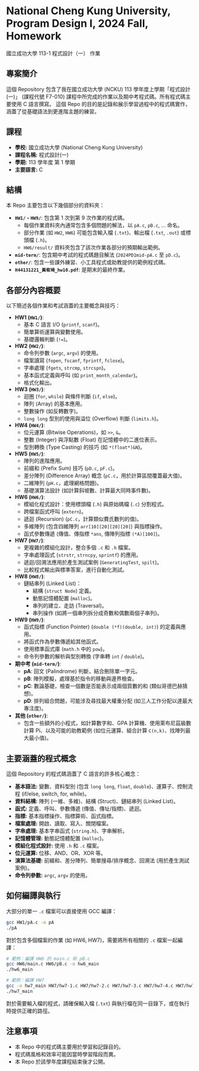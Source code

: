 # National Cheng Kung University, Program Design I, 2024 Fall, Homework
國立成功大學 113-1 程式設計（一） 作業

## 專案簡介

這個 Repository 包含了我在國立成功大學 (NCKU) 113 學年度上學期「程式設計(一)」 (課程代號 F7-010) 課程中所完成的作業以及期中考程式碼。所有程式碼主要使用 C 語言撰寫。
這個 Repo 的目的是記錄和展示學習過程中的程式碼實作，涵蓋了從基礎語法到更進階主題的練習。

## 課程

*   **學校:** 國立成功大學 (National Cheng Kung University)
*   **課程名稱:** 程式設計(一)
*   **學期:** 113 學年度 第 1 學期
*   **主要語言:** C

## 結構

本 Repo 主要包含以下幾個部分的資料夾：

*   **`HW1/` - `HW9/`**: 包含第 1 次到第 9 次作業的程式碼。
    *   每個作業資料夾內通常包含多個問題的解法，以 `pA.c`, `pB.c`, ... 命名。
    *   部分作業 (如 `HW2`, `HW6`) 可能包含輸入檔 (`.txt`)、輸出檔 (`.txt`, `.out`) 或標頭檔 (`.h`)。
    *   `HW6/result/` 資料夾包含了該次作業各部分的預期輸出範例。
*   **`mid-term/`**: 包含期中考試的程式碼題目解法 (`2024PD1mid-pA.c` 至 `pD.c`)。
*   **`other/`**: 包含一些課外練習、小工具程式或助教提供的範例程式碼。
*   **`H44131221_黃宥琦_hw10.pdf`**: 是期末的最終作業。

## 各部分內容概要

以下簡述各個作業和考試涵蓋的主要概念與技巧：

*   **HW1 (`HW1/`)**:
    *   基本 C 語言 I/O (`printf`, `scanf`)。
    *   簡單算術運算與變數使用。
    *   基礎邏輯判斷 (`!=`)。
*   **HW2 (`HW2/`)**:
    *   命令列參數 (`argc`, `argv`) 的使用。
    *   檔案讀寫 (`fopen`, `fscanf`, `fprintf`, `fclose`)。
    *   字串處理 (`fgets`, `strcmp`, `strcspn`)。
    *   基本函式定義與呼叫 (如 `print_month_calendar`)。
    *   格式化輸出。
*   **HW3 (`HW3/`)**:
    *   迴圈 (`for`, `while`) 與條件判斷 (`if`, `else`)。
    *   陣列 (Array) 的基本應用。
    *   整數操作 (如反轉數字)。
    *   `long long` 型別的使用與溢位 (Overflow) 判斷 (`limits.h`)。
*   **HW4 (`HW4/`)**:
    *   位元運算 (Bitwise Operations)，如 `>>`, `&`。
    *   整數 (Integer) 與浮點數 (Float) 在記憶體中的二進位表示。
    *   型別轉換 (Type Casting) 的技巧 (如 `*(float*)&N`)。
*   **HW5 (`HW5/`)**:
    *   陣列的進階應用。
    *   前綴和 (Prefix Sum) 技巧 (`pD.c`, `pF.c`)。
    *   差分陣列 (Difference Array) 概念 (`pC.c`，用於計算區間覆蓋最大值)。
    *   二維陣列 (`pH.c`，處理網格問題)。
    *   基礎演算法設計 (如計算斜坡數、計算最大同時事件數)。
*   **HW6 (`HW6/`)**:
    *   模組化程式設計：使用標頭檔 (`.h`) 與原始碼檔 (`.c`) 分割程式。
    *   跨檔案函式呼叫 (`extern`)。
    *   遞迴 (Recursion) (`pC.c`，計算類似費氏數列的值)。
    *   多維陣列 (包含四維陣列 `arr[10][20][20][20]`) 與指標操作。
    *   函式參數傳遞 (傳值、傳指標 `*ans`, 傳陣列指標 `(*A)[100]`)。
*   **HW7 (`HW7/`)**:
    *   更複雜的模組化設計，整合多個 `.c` 和 `.h` 檔案。
    *   字串處理函式 (`strstr`, `strncpy`, `sprintf`) 的應用。
    *   遞迴/回溯法應用於產生測試案例 (`GeneratingTest`, `spilt`)。
    *   比較程式輸出與標準答案，進行自動化測試。
*   **HW8 (`HW8/`)**:
    *   鏈結串列 (Linked List)：
        *   結構 (`struct Node`) 定義。
        *   動態記憶體配置 (`malloc`)。
        *   串列的建立、走訪 (Traversal)。
        *   串列操作 (如將一個串列拆分成奇數和偶數兩個子串列)。
*   **HW9 (`HW9/`)**:
    *   函式指標 (Function Pointer) (`double (*f)(double, int)`) 的定義與應用。
    *   將函式作為參數傳遞給其他函式。
    *   使用標準函式庫 (`math.h` 中的 `pow`)。
    *   命令列參數的解析與型別轉換 (字串轉 `int` / `double`)。
*   **期中考 (`mid-term/`)**:
    *   **pA**: 回文 (Palindrome) 判斷，結合刪除單一字元。
    *   **pB**: 陣列模擬，處理基於指令的移動與邊界檢查。
    *   **pC**: 數論基礎，檢查一個數是否能表示成兩個質數的和 (類似哥德巴赫猜想)。
    *   **pD**: 排列組合問題，可能涉及尋找最大權重分配 (如三人工作分配以達最大專注度)。
*   **其他 (`other/`)**:
    *   包含一些額外的小程式，如計算數字和、GPA 計算機、使用萊布尼茲級數計算 Pi、以及可能的助教範例 (如位元運算、組合計算 `C(n,k)`、找陣列最大最小值)。

## 主要涵蓋的程式概念

這個 Repository 的程式碼涵蓋了 C 語言的許多核心概念：

*   **基本語法:** 變數、資料型別 (包含 `long long`, `float`, `double`)、運算子、控制流程 (if/else, switch, for, while)。
*   **資料結構:** 陣列 (一維、多維)、結構 (Struct)、鏈結串列 (Linked List)。
*   **函式:** 定義、呼叫、參數傳遞 (傳值、傳址/指標)、遞迴。
*   **指標:** 基本指標操作、指標算術、函式指標。
*   **檔案處理:** 開啟、讀取、寫入、關閉檔案。
*   **字串處理:** 基本字串函式 (`string.h`)、字串解析。
*   **記憶體管理:** 動態記憶體配置 (`malloc`)。
*   **模組化程式設計:** 使用 `.h` 和 `.c` 檔案。
*   **位元運算:** 位移、AND、OR、XOR 等。
*   **演算法基礎:** 前綴和、差分陣列、簡單搜尋/排序概念、回溯法 (用於產生測試案例)。
*   **命令列參數:** `argc`, `argv` 的使用。

## 如何編譯與執行

大部分的單一 `.c` 檔案可以直接使用 GCC 編譯：

```bash
gcc HW1/pA.c -o pA
./pA
```

對於包含多個檔案的作業 (如 HW6, HW7)，需要將所有相關的 `.c` 檔案一起編譯：

```bash
# 範例：編譯 HW6 的 main.c 和 pB.c
gcc HW6/main.c HW6/pB.c -o hw6_main
./hw6_main

# 範例：編譯 HW7
gcc -o hw7_main HW7/hw7-1.c HW7/hw7-2.c HW7/hw7-3.c HW7/hw7-4.c HW7/hw7-5.c HW7/hw7-6.c HW7/hw7-7.c HW7/hw7-8.c
./hw7_main
```

對於需要輸入檔的程式，請確保輸入檔 (`.txt`) 與執行檔在同一目錄下，或在執行時提供正確的路徑。

## 注意事項

*   本 Repo 中的程式碼主要用於學習和記錄目的。
*   程式碼風格和效率可能因當時學習階段而異。
*   本 Repo 於該學年度課程結束後才公開。
